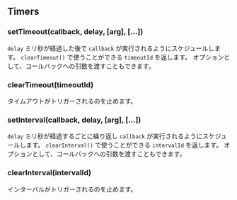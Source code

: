 ## Timers

### setTimeout(callback, delay, [arg], [...])

<!--

To schedule execution of `callback` after `delay` milliseconds. Returns a
`timeoutId` for possible use with `clearTimeout()`. Optionally, you can
also pass arguments to the callback.

-->
`delay` ミリ秒が経過した後で `callback` が実行されるようにスケジュールします。
`clearTimeout()` で使うことができる `timeoutId` を返します。
オプションとして、コールバックへの引数を渡すこともできます。

### clearTimeout(timeoutId)

<!--

Prevents a timeout from triggering.

-->
タイムアウトがトリガーされるのを止めます。

### setInterval(callback, delay, [arg], [...])

<!--

To schedule the repeated execution of `callback` every `delay` milliseconds.
Returns a `intervalId` for possible use with `clearInterval()`. Optionally,
you can also pass arguments to the callback.

-->
`delay` ミリ秒が経過するごとに繰り返し `callback` が実行されるようにスケジュールします。
`clearInterval()` で使うことができる `intervalId` を返します。
オプションとして、コールバックへの引数を渡すこともできます。

### clearInterval(intervalId)

<!--

Stops a interval from triggering.

-->
インターバルがトリガーされるのを止めます。
